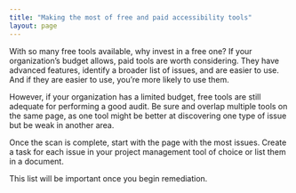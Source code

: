 ```yaml
---
title: "Making the most of free and paid accessibility tools"
layout: page
---
```


With so many free tools available, why invest in a free one? If your organization’s budget allows, paid tools are worth considering. They have advanced features, identify a broader list of issues, and are easier to use. And if they are easier to use, you’re more likely to use them.

However, if your organization has a limited budget, free tools are still adequate for performing a good audit. Be sure and overlap multiple tools on the same page, as one tool might be better at discovering one type of issue but be weak in another area.

Once the scan is complete, start with the page with the most issues. Create a task for each issue in your project management tool of choice or list them in a document.

This list will be important once you begin remediation.
